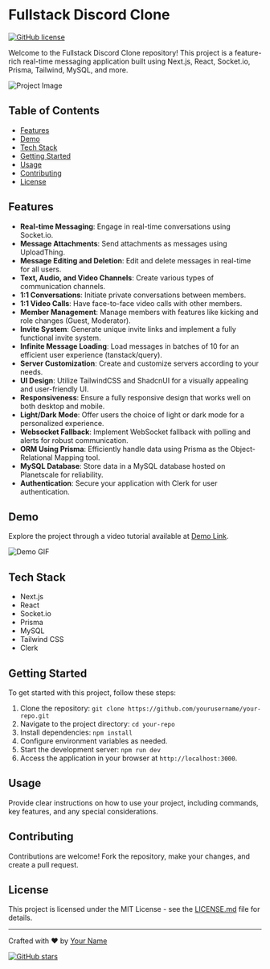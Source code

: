 # Fullstack Discord Clone

[![GitHub license](https://img.shields.io/badge/license-MIT-blue.svg)](LICENSE.md)

Welcome to the Fullstack Discord Clone repository! This project is a feature-rich real-time messaging application built using Next.js, React, Socket.io, Prisma, Tailwind, MySQL, and more.

![Project Image](url_to_project_image.png)

## Table of Contents
- [Features](#features)
- [Demo](#demo)
- [Tech Stack](#tech-stack)
- [Getting Started](#getting-started)
- [Usage](#usage)
- [Contributing](#contributing)
- [License](#license)

## Features

- **Real-time Messaging**: Engage in real-time conversations using Socket.io.
- **Message Attachments**: Send attachments as messages using UploadThing.
- **Message Editing and Deletion**: Edit and delete messages in real-time for all users.
- **Text, Audio, and Video Channels**: Create various types of communication channels.
- **1:1 Conversations**: Initiate private conversations between members.
- **1:1 Video Calls**: Have face-to-face video calls with other members.
- **Member Management**: Manage members with features like kicking and role changes (Guest, Moderator).
- **Invite System**: Generate unique invite links and implement a fully functional invite system.
- **Infinite Message Loading**: Load messages in batches of 10 for an efficient user experience (tanstack/query).
- **Server Customization**: Create and customize servers according to your needs.
- **UI Design**: Utilize TailwindCSS and ShadcnUI for a visually appealing and user-friendly UI.
- **Responsiveness**: Ensure a fully responsive design that works well on both desktop and mobile.
- **Light/Dark Mode**: Offer users the choice of light or dark mode for a personalized experience.
- **Websocket Fallback**: Implement WebSocket fallback with polling and alerts for robust communication.
- **ORM Using Prisma**: Efficiently handle data using Prisma as the Object-Relational Mapping tool.
- **MySQL Database**: Store data in a MySQL database hosted on Planetscale for reliability.
- **Authentication**: Secure your application with Clerk for user authentication.

## Demo

Explore the project through a video tutorial available at [Demo Link](demo_url).

![Demo GIF](url_to_demo_gif.gif)

## Tech Stack

- Next.js
- React
- Socket.io
- Prisma
- MySQL
- Tailwind CSS
- Clerk

## Getting Started

To get started with this project, follow these steps:

1. Clone the repository: `git clone https://github.com/yourusername/your-repo.git`
2. Navigate to the project directory: `cd your-repo`
3. Install dependencies: `npm install`
4. Configure environment variables as needed.
5. Start the development server: `npm run dev`
6. Access the application in your browser at `http://localhost:3000`.

## Usage

Provide clear instructions on how to use your project, including commands, key features, and any special considerations.

## Contributing

Contributions are welcome! Fork the repository, make your changes, and create a pull request.

## License

This project is licensed under the MIT License - see the [LICENSE.md](LICENSE.md) file for details.

---

Crafted with ❤️ by [Your Name](your_github_profile_link)

[![GitHub stars](https://img.shields.io/github/stars/yourusername/your-repo.svg?style=social)](https://github.com/yourusername/your-repo/stargazers)
